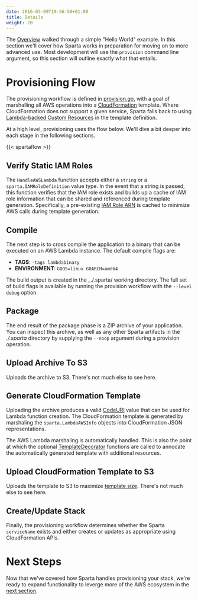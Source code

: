 ```yaml
---
date: 2016-03-09T19:56:50+01:00
title: Details
weight: 20
---
```


The [Overview](/sample_service/step1/) walked through a simple "Hello World" example.  In this section we'll cover how Sparta works in preparation for moving on to more advanced use.  Most development will use the `provision` command line argument, so this section will outline exactly what that entails.

# Provisioning Flow

The provisioning workflow is defined in [provision.go](https://github.com/mweagle/Sparta/blob/master/provision.go), with a goal of marshalling all AWS operations into a [CloudFormation](http://docs.aws.amazon.com/AWSCloudFormation/latest/UserGuide/Welcome.html) template.  Where CloudFormation does not support a given service, Sparta falls back to using [Lambda-backed Custom Resources](http://docs.aws.amazon.com/AWSCloudFormation/latest/UserGuide/template-custom-resources-lambda.html) in the template definition.

At a high level, provisioning uses the flow below.  We'll dive a bit deeper into each stage in the following sections.

{{< spartaflow >}}

## Verify Static IAM Roles
The `HandleAWSLambda` function accepts either a `string` or a `sparta.IAMRoleDefinition` value type.  In the event that a string is passed, this function verifies that the IAM role exists and builds up a cache of IAM role information that can be shared and referenced during template generation. Specifically, a pre-existing [IAM Role ARN](http://docs.aws.amazon.com/IAM/latest/UserGuide/reference_identifiers.html#identifiers-arns) is cached to minimize AWS calls during template generation.

## Compile
The next step is to cross compile the application to a binary that can be executed on an AWS Lambda instance.  The default compile flags are:

  * **TAGS**:         `-tags lambdabinary`
  * **ENVIRONMENT**:  `GOOS=linux GOARCH=amd64`

The build output is created in the _./.sparta/ working directory. The full set of build flags is available by running the provision workflow with the `--level debug` option.

## Package

The end result of the package phase is a ZIP archive of your application. You can inspect this archive, as well as any other Sparta artifacts in the _./.sparta_ directory by supplying the `--noop` argument during a provision operation.

## Upload Archive To S3

Uploads the archive to S3.  There's not much else to see here.

## Generate CloudFormation Template

Uploading the archive produces a valid [CodeURI](https://docs.aws.amazon.com/AWSCloudFormation/latest/UserGuide/aws-resource-lambda-function.html#cfn-lambda-function-code) value that can be used for Lambda function creation.  The  CloudFormation template is generated by marshaling the `sparta.LambdaAWSInfo` objects into CloudFormation JSON representations.

The AWS Lambda marshaling is automatically handled.  This is also the point at which the optional [TemplateDecorator](https://godoc.org/github.com/mweagle/Sparta#TemplateDecorator) functions are called to annocate the automatically generated template with additional resources.

## Upload CloudFormation Template to S3

Uploads the template to S3 to maximize [template size](http://docs.aws.amazon.com/AWSCloudFormation/latest/UserGuide/cloudformation-limits.html).  There's not much else to see here.

## Create/Update Stack

Finally, the provisioning workflow determines whether the Sparta `serviceName` exists and either creates or updates as appropriate using CloudFormation APIs.

# Next Steps

Now that we've covered how Sparta handles provisioning your stack, we're ready to expand functionality to leverge more of the AWS ecosystem in the [next section](/reference/eventsources/).
